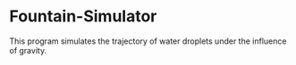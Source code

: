 # Fountain-Simulator
This program simulates the trajectory of water droplets under the influence of gravity.
